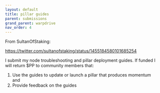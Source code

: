 ```yaml
---
layout: default
title: pillar guides
parent: submissions
grand_parent: warpdrive
nav_order: 4
---
```


From SultanOfStaking:

<https://twitter.com/sultanofstaking/status/1455184580101685254>

I submit my node troubleshooting and pillar deployment guides. If funded I will return $PP to community members that:

1) Use the guides to update or launch a pillar that produces momentum and
2) Provide feedback on the guides
